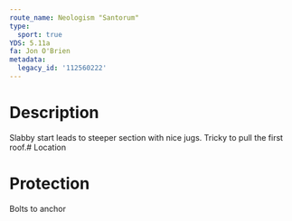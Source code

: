 ```yaml
---
route_name: Neologism "Santorum"
type:
  sport: true
YDS: 5.11a
fa: Jon O'Brien
metadata:
  legacy_id: '112560222'
---
```

# Description
Slabby start leads to steeper section with nice jugs.  Tricky to pull the first roof.# Location
# Protection
Bolts to anchor